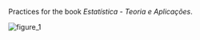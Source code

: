 Practices for the book *Estatística - Teoria e Aplicações*.

![figure_1](https://cloud.githubusercontent.com/assets/2112697/13272870/06dd5202-da7e-11e5-9e8e-7240949d3f0c.png)
